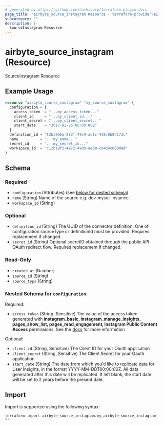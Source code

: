 ```yaml
---
# generated by https://github.com/hashicorp/terraform-plugin-docs
page_title: "airbyte_source_instagram Resource - terraform-provider-airbyte"
subcategory: ""
description: |-
  SourceInstagram Resource
---
```


# airbyte_source_instagram (Resource)

SourceInstagram Resource

## Example Usage

```terraform
resource "airbyte_source_instagram" "my_source_instagram" {
  configuration = {
    access_token  = "...my_access_token..."
    client_id     = "...my_client_id..."
    client_secret = "...my_client_secret..."
    start_date    = "2017-01-25T00:00:00Z"
  }
  definition_id = "f2ba9b6a-282f-49c9-ad1c-418c8b8d173c"
  name          = "...my_name..."
  secret_id     = "...my_secret_id..."
  workspace_id  = "c12b19f2-4972-490b-ae38-c64d9c068d4d"
}
```

<!-- schema generated by tfplugindocs -->
## Schema

### Required

- `configuration` (Attributes) (see [below for nested schema](#nestedatt--configuration))
- `name` (String) Name of the source e.g. dev-mysql-instance.
- `workspace_id` (String)

### Optional

- `definition_id` (String) The UUID of the connector definition. One of configuration.sourceType or definitionId must be provided. Requires replacement if changed.
- `secret_id` (String) Optional secretID obtained through the public API OAuth redirect flow. Requires replacement if changed.

### Read-Only

- `created_at` (Number)
- `source_id` (String)
- `source_type` (String)

<a id="nestedatt--configuration"></a>
### Nested Schema for `configuration`

Required:

- `access_token` (String, Sensitive) The value of the access token generated with <b>instagram_basic, instagram_manage_insights, pages_show_list, pages_read_engagement, Instagram Public Content Access</b> permissions. See the <a href="https://docs.airbyte.com/integrations/sources/instagram/#step-1-set-up-instagram">docs</a> for more information

Optional:

- `client_id` (String, Sensitive) The Client ID for your Oauth application
- `client_secret` (String, Sensitive) The Client Secret for your Oauth application
- `start_date` (String) The date from which you'd like to replicate data for User Insights, in the format YYYY-MM-DDT00:00:00Z. All data generated after this date will be replicated. If left blank, the start date will be set to 2 years before the present date.

## Import

Import is supported using the following syntax:

```shell
terraform import airbyte_source_instagram.my_airbyte_source_instagram ""
```
